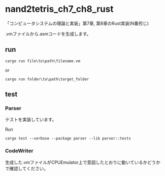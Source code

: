# nand2tetris_ch7_ch8_rust
「コンピュータシステムの理論と実装」第7章, 第8章のRust実装(N番煎じ)

.vmファイルから.asmコードを生成します。

## run

```shell
cargo run file\to\path\filename.vm
```
or
```shell
cargo run folder\to\path\target_folder
```

## test

### Parser

テストを実装しています。

Run

```shell
cargo test --verbose --package parser --lib parser::tests
```

### CodeWriter

生成した.vmファイルがCPUEmulator上で意図したとおりに動いているかどうかで確認してください。
